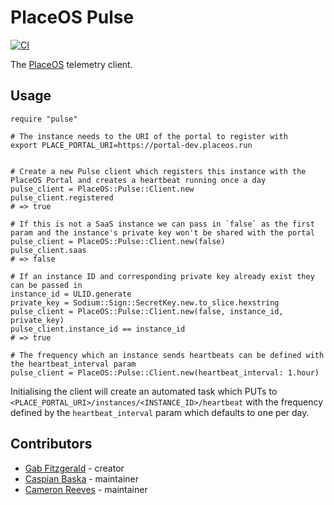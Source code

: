 # PlaceOS Pulse

[![CI](https://github.com/PlaceOS/pulse/actions/workflows/crystal.yml/badge.svg)](https://github.com/PlaceOS/pulse/actions/workflows/crystal.yml)

The [PlaceOS](https://placeoos.com) telemetry client.

## Usage

```crystal
require "pulse"
```

```crystal
# The instance needs to the URI of the portal to register with
export PLACE_PORTAL_URI=https://portal-dev.placeos.run
```

```crystal

# Create a new Pulse client which registers this instance with the PlaceOS Portal and creates a heartbeat running once a day
pulse_client = PlaceOS::Pulse::Client.new
pulse_client.registered
# => true

# If this is not a SaaS instance we can pass in `false` as the first param and the instance's private key won't be shared with the portal
pulse_client = PlaceOS::Pulse::Client.new(false)
pulse_client.saas
# => false

# If an instance ID and corresponding private key already exist they can be passed in
instance_id = ULID.generate
private_key = Sodium::Sign::SecretKey.new.to_slice.hexstring
pulse_client = PlaceOS::Pulse::Client.new(false, instance_id, private_key)
pulse_client.instance_id == instance_id
# => true

# The frequency which an instance sends heartbeats can be defined with the heartbeat_interval param
pulse_client = PlaceOS::Pulse::Client.new(heartbeat_interval: 1.hour)
```

Initialising the client will create an automated task which PUTs to `<PLACE_PORTAL_URI>/instances/<INSTANCE_ID>/heartbeat` with the frequency defined by the `heartbeat_interval` param which defaults to one per day.

## Contributors

- [Gab Fitzgerald](https://github.com/GabFitzgerald) - creator
- [Caspian Baska](https://github.com/caspiano) - maintainer
- [Cameron Reeves](https://github.com/camreeves) - maintainer
